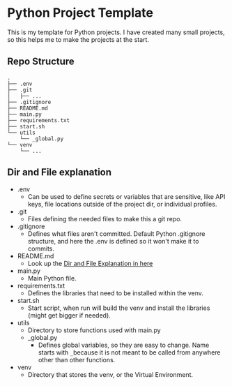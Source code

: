 # Python Project Template


This is my template for Python projects. I have created many small projects, so this helps me to make the projects at the start.


## Repo Structure

```
.
├── .env
├── .git
│   ├── ...
├── .gitignore
├── README.md
├── main.py
├── requirements.txt
├── start.sh
└── utils
    └── _global.py
└── venv
    └── ...
```

## Dir and File explanation
- .env
    - Can be used to define secrets or variables that are sensitive, like API keys, file locations outside of the project dir, or individual profiles.
- .git
    - Files defining the needed files to make this a git repo.
- .gitignore
    - Defines what files aren't committed. Default Python .gitignore structure, and here the .env is defined so it won't make it to commits.
- README.md
    - Look up the [Dir and File Explanation in here](README.md)
- main.py
    - Main Python file.
- requirements.txt
    - Defines the libraries that need to be installed within the venv.
- start.sh
    - Start script, when run will build the venv and install the libraries (might get bigger if needed).
- utils
    - Directory to store functions used with main.py
    - _global.py
        - Defines global variables, so they are easy to change. Name starts with `_`because it is not meant to be called from anywhere other than other functions.
- venv
    - Directory that stores the venv, or the Virtual Environment.
